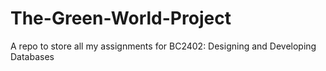 # The-Green-World-Project
A repo to store all my assignments for BC2402: Designing and Developing Databases
